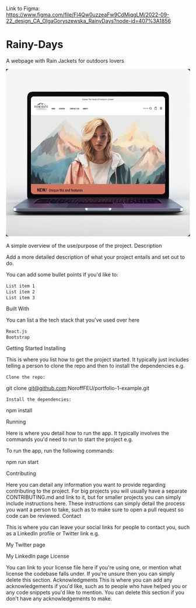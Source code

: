 Link to Figma:
https://www.figma.com/file/Fl4Qw0uzzeaFw9CdMjqgLM/2022-09-22_design_CA_OlgaGoryszewska_RainyDays?node-id=407%3A1856

# Rainy-Days

A webpage with Rain Jackets for outdoors lovers

![alt-text-here](../images/project-rainy-days.jpg)

A simple overview of the use/purpose of the project.
Description

Add a more detailed description of what your project entails and set out to do.

You can add some bullet points if you'd like to:

    List item 1
    List item 2
    List item 3

Built With

You can list a the tech stack that you've used over here

    React.js
    Bootstrap

Getting Started
Installing

This is where you list how to get the project started. It typically just includes telling a person to clone the repo and then to install the dependencies e.g.

    Clone the repo:

git clone git@github.com:NoroffFEU/portfolio-1-example.git

    Install the dependencies:

npm install

Running

Here is where you detail how to run the app. It typically involves the commands you'd need to run to start the project e.g.

To run the app, run the following commands:

npm run start

Contributing

Here you can detail any information you want to provide regarding contributing to the project. For big projects you will usually have a separate CONTRIBUTING.md and link to it, but for smaller projects you can simply include instructions here. These instructions can simply detail the process you want a person to take, such as to make sure to open a pull request so code can be reviewed.
Contact

This is where you can leave your social links for people to contact you, such as a LinkedIn profile or Twitter link e.g.

My Twitter page

My LinkedIn page
License

You can link to your license file here if you're using one, or mention what license the codebase falls under. If you're unsure then you can simply delete this section.
Acknowledgments
This is where you can add any acknowledgements if you'd like, such as to people who have helped you or any code snippets you'd like to mention. You can delete this section if you don't have any acknowledgements to make.
